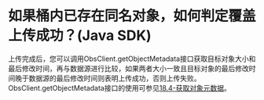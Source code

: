 # 如果桶内已存在同名对象，如何判定覆盖上传成功？\(Java SDK\)<a name="obs_21_2117"></a>

上传完成后，您可以调用ObsClient.getObjectMetadata接口获取目标对象大小和最后修改时间，再与数据源进行比较，如果两者大小一致且目标对象的最后修改时间晚于数据源的最后修改时间则表明上传成功，否则上传失败。ObsClient.getObjectMetadata接口的使用可参见[18.4-获取对象元数据](获取对象元数据(Java-SDK).md)。

